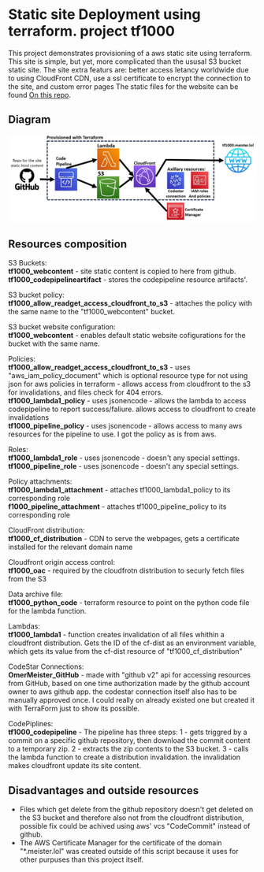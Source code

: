 # Static site Deployment using terraform. project tf1000

This project demonstrates provisioning of a aws static site using terraform.
This site is simple, but yet, more complicated than the ususal S3 bucket static site.
The site extra featurs are: better access letancy worldwide due to using CloudFront CDN,
use a ssl certificate to encrypt the connection to the site, and custom error pages
The static files for the website can be found [On this repo](https://github.com/OmerMeister/tf1000).

## Diagram
![Resources diagram](auxiliary/graph.jpg)

## Resources composition

S3 Buckets:<br />
**tf1000_webcontent** - site static content is copied to here from github.<br />
**tf1000_codepipelineartifact** - stores the codepipeline resource artifacts'.<br />

S3 bucket policy:<br />
**tf1000_allow_readget_access_cloudfront_to_s3** - attaches the policy with the same name to the "tf1000_webcontent" bucket.<br />

S3 bucket website configuration:<br />
**tf1000_webcontent** - enables default static website cofigurations for the bucket with the same name.<br />

Policies:<br />
**tf1000_allow_readget_access_cloudfront_to_s3** - uses "aws_iam_policy_document" which is optional resource type for not using json for aws policies in terraform - allows access from cloudfront to the s3 for invalidations, and files check for 404 errors.<br />
**tf1000_lambda1_policy** - uses jsonencode - allows the lambda to access codepipeline to report success/faliure. allows access to cloudfront to create invalidations<br />
**tf1000_pipeline_policy** - uses jsonencode - allows access to many aws resources for the pipeline to use. I got the policy as is from aws.<br />

Roles:<br />
**tf1000_lambda1_role** - uses jsonencode - doesn't any special settings.<br />
**tf1000_pipeline_role** - uses jsonencode - doesn't any special settings.

Policy attachments:<br />
**tf1000_lambda1_attachment** - attaches tf1000_lambda1_policy to its corresponding role<br />
**f1000_pipeline_attachment** - attaches tf1000_pipeline_policy to its corresponding role

CloudFront distribution:<br />
**tf1000_cf_distribution** - CDN to serve the webpages, gets a certificate installed for the relevant domain name

Cloudfront origin access control:<br />
**tf1000_oac** - required by the cloudfrotn distribution to securly fetch files from the S3

Data archive file:<br />
**tf1000_python_code** - terraform resource to point on the python code file for the lambda function.

Lambdas:<br />
**tf1000_lambda1** - function creates invalidation of all files whithin a cloudfront distribution. Gets the ID of the cf-dist as an environment variable, which gets its value from the cf-dist resource of "tf1000_cf_distribution"

CodeStar Connections:<br />
**OmerMeister_GitHub** - made with "github v2" api for accessing resources from GitHub, based on one time authorization made by the github account owner to aws github app. the codestar connection itself also has to be manually approved once. I could really on already existed one but created it with TerraForm just to show its possible.

CodePiplines:<br />
**tf1000_codepipeline** - The pipeline has three steps: 1 - gets triggred by a commit on a specific github repository, then download the commit content to a temporary zip. 2 - extracts the zip contents to the S3 bucket. 3 - calls the lambda function to create a distribution invalidation. the invalidation makes cloudfront update its site content.

## Disadvantages and outside resources

- Files which get delete from the github repository doesn't get deleted on the S3 bucket and therefore also not from the cloudfront distribution, possible fix could be achived using aws' vcs "CodeCommit" instead of github.
- The AWS Certificate Manager for the certificate of the domain "*.meister.lol" was created outside of this script because it uses for other purpuses than this project itself.
